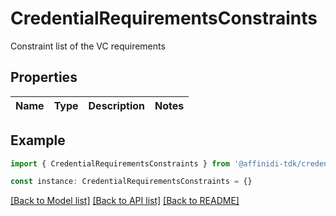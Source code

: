 # CredentialRequirementsConstraints

Constraint list of the VC requirements

## Properties

| Name | Type | Description | Notes |
| ---- | ---- | ----------- | ----- |

## Example

```typescript
import { CredentialRequirementsConstraints } from '@affinidi-tdk/credential-verification-client'

const instance: CredentialRequirementsConstraints = {}
```

[[Back to Model list]](../README.md#documentation-for-models) [[Back to API list]](../README.md#documentation-for-api-endpoints) [[Back to README]](../README.md)
